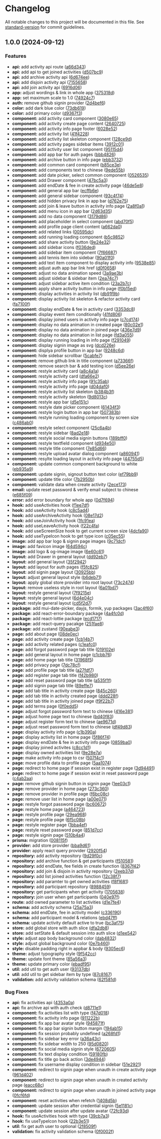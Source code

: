 # Changelog

All notable changes to this project will be documented in this file. See [standard-version](https://github.com/conventional-changelog/standard-version) for commit guidelines.

## 1.0.0 (2024-09-12)


### Features

* **api:** add activity api route ([a66d343](https://github.com/Dannyisadog/undou/commit/a66d343f26c53aeb95762e23c9e0987a439c2f1f))
* **api:** add api to get joined activities ([d507bc9](https://github.com/Dannyisadog/undou/commit/d507bc9c85843b75a57b5717907cdc8f6f357cc9))
* **api:** add archive activity api ([6d674ee](https://github.com/Dannyisadog/undou/commit/6d674eef894bad655a6efbfe1c55bb437d34ae06))
* **api:** add disjoin activity api ([7155658](https://github.com/Dannyisadog/undou/commit/71556586f7fcac3d835a5b9b318ad9992e8c1121))
* **api:** add join activity api ([6916d06](https://github.com/Dannyisadog/undou/commit/6916d06bb09b0db27de268d3c3e6caca957870f5))
* **app:** adjust wordings & link in whole app ([375318d](https://github.com/Dannyisadog/undou/commit/375318d325d8c97daeb6350fa1c6c9442a7d633e))
* **app:** set maximum scale to 1.0 ([74924c7](https://github.com/Dannyisadog/undou/commit/74924c74fd0f06dbe7f4687453ff6f88b0536249))
* **auth:** remove github signin provider ([2d4bef6](https://github.com/Dannyisadog/undou/commit/2d4bef69e24bb17fcd15892c69b26ef751cd47d9))
* **color:** add dark blue color ([73db619](https://github.com/Dannyisadog/undou/commit/73db619d28947304ef70ed5ae8d24bf8b4bfe295))
* **color:** add primary color ([d9367f3](https://github.com/Dannyisadog/undou/commit/d9367f39a7a43d219290536994b09fc06b3e8e77))
* **component:** add activity card component ([3080e65](https://github.com/Dannyisadog/undou/commit/3080e653838b2840bd9f957d4d5b0710c4e501c5))
* **component:** add activity create page content ([2640725](https://github.com/Dannyisadog/undou/commit/26407250707aa5d453cb3be6f9f622bc871ef131))
* **component:** add activity info page footer ([6028e52](https://github.com/Dannyisadog/undou/commit/6028e52a7b1367ebdb26555749414e296644123b))
* **component:** add activity list ([41f4228](https://github.com/Dannyisadog/undou/commit/41f4228e0311259b98bd04839d75aea94c036fb1))
* **component:** add activity list skeleton component ([128ce9d](https://github.com/Dannyisadog/undou/commit/128ce9db0bf348e819a57f190c4d0be91f5ed399))
* **component:** add activity pages sidebar items ([3912c01](https://github.com/Dannyisadog/undou/commit/3912c01556ae248f55c202e89a6f70776b86ebc0))
* **component:** add activity user list component ([95115d4](https://github.com/Dannyisadog/undou/commit/95115d4bbc37589d77112c5717a78de27f1a1af3))
* **component:** add app bar for auth pages ([bbb4826](https://github.com/Dannyisadog/undou/commit/bbb4826619bfc479b1e8d8fa3a000d74c63f06d9))
* **component:** add archive button in info page ([ebb3732](https://github.com/Dannyisadog/undou/commit/ebb3732392b69f1a7de631ee1a5cacdcd8fba965))
* **component:** add common card component ([b85ce3e](https://github.com/Dannyisadog/undou/commit/b85ce3e973ea2fa393571ff19c008616a2be135d))
* **component:** add components text to chinese ([9ede55b](https://github.com/Dannyisadog/undou/commit/9ede55b325414eeaa55c259ba6c9e0a20d101e48))
* **component:** add date picker, select common component ([0526535](https://github.com/Dannyisadog/undou/commit/0526535ed32aaedad759741a8205f922899c71db))
* **component:** add Drawer component ([47bc5a3](https://github.com/Dannyisadog/undou/commit/47bc5a3a736d7fbb889fc9bacb209b36d87ad316))
* **component:** add endDate & fee in create activity page ([46de5e8](https://github.com/Dannyisadog/undou/commit/46de5e8557a19a2b70fd32997a864f1df1854e2a))
* **component:** add general app bar ([ecffb6e](https://github.com/Dannyisadog/undou/commit/ecffb6e6229f17bf721422765e20fa5a551cbc72))
* **component:** add general sidebar component ([93c4f74](https://github.com/Dannyisadog/undou/commit/93c4f74a545d8bc4a41174ffc195ed4f4d2f01d0))
* **component:** add hidden privacy link in app bar ([d762e75](https://github.com/Dannyisadog/undou/commit/d762e752c3775c535ecaadbeb0643010a48f7d36))
* **component:** add join & leave button in activity info page ([2a8f0a1](https://github.com/Dannyisadog/undou/commit/2a8f0a1a78923b5c17c5045f193f0757ec4c3cbb))
* **component:** add menu icon in app bar ([2d63d35](https://github.com/Dannyisadog/undou/commit/2d63d35a6a4e11ea663445918af14219503f54ec))
* **component:** add no data component ([3179d86](https://github.com/Dannyisadog/undou/commit/3179d86c4f4740bb06b8e0cb175e7048e1383d31))
* **component:** add placeholder in select component ([abd70f5](https://github.com/Dannyisadog/undou/commit/abd70f525ae0ef961d619b58133d86a5737ae35c))
* **component:** add profile page client content ([a662da0](https://github.com/Dannyisadog/undou/commit/a662da0a30e43bbdfb1ec19541318e2c3ab59565))
* **component:** add related links ([00595dc](https://github.com/Dannyisadog/undou/commit/00595dc0bd009b6c686d13f50d0b375b0b78e02a))
* **component:** add running loading component ([b5c9852](https://github.com/Dannyisadog/undou/commit/b5c9852e36852b24bc83f3538a9f942bd7f2ae6b))
* **component:** add share activity button ([9e24e32](https://github.com/Dannyisadog/undou/commit/9e24e32e15a161d0425fe29428f0cb2072920bfe))
* **component:** add sidebar icons ([f036ded](https://github.com/Dannyisadog/undou/commit/f036deded3b37c2515c923e3866eec2e3ae73cbb))
* **component:** add sidebar item component ([7f66687](https://github.com/Dannyisadog/undou/commit/7f666879da13cd482017a011b01f4c8deb0f09b7))
* **component:** add tennis item into sidebar ([90a01f0](https://github.com/Dannyisadog/undou/commit/90a01f01052fd8e661d3fc057d0bb5b248aad6a2))
* **component:** add text item component to display activity info ([9538e85](https://github.com/Dannyisadog/undou/commit/9538e8501ba14f01e884c16f47d0d303ba44f1eb))
* **component:** adjust auth app bar link href ([d0f0658](https://github.com/Dannyisadog/undou/commit/d0f065879fe8c3cf9db69561f1fb4df467374ed9))
* **component:** adjust no data animation speed ([3a9ae3b](https://github.com/Dannyisadog/undou/commit/3a9ae3b86bd6d5325e6ade5d81dc1d1316db3b0c))
* **component:** adjust sidebar & sidebar item ([2ea74c7](https://github.com/Dannyisadog/undou/commit/2ea74c7e1cbb335b6d2da6dfda818fe3544614a4))
* **component:** adjust sidebar active item condition ([23a2b7c](https://github.com/Dannyisadog/undou/commit/23a2b7c27b251207d307da232f8cf3c2cb08e08f))
* **component:** apply share activity button in info page ([f0b15ed](https://github.com/Dannyisadog/undou/commit/f0b15ed5f2b767d35f72cc968ee6846cd35684ac))
* **component:** display activities in activity list ([db91f9b](https://github.com/Dannyisadog/undou/commit/db91f9b4fdad39f218301b35f2314f91f808abf8))
* **component:** display activity list skeleton & refactor activity card ([fa7100f](https://github.com/Dannyisadog/undou/commit/fa7100fbf2d94311bd98500264f597c432e35c22))
* **component:** display endDate & fee in activity card ([3353dc8](https://github.com/Dannyisadog/undou/commit/3353dc839e7bc60eaaa7819e69f38e9e6eff75d4))
* **component:** display event item conditionally ([41fd806](https://github.com/Dannyisadog/undou/commit/41fd806881941bff35c7a7d9edd08466037a2e00))
* **component:** display joined users in activity info page ([c7cd174](https://github.com/Dannyisadog/undou/commit/c7cd17488f8209885704c73a3091339217709fdc))
* **component:** display no data animation in created page ([80c02e1](https://github.com/Dannyisadog/undou/commit/80c02e1854422045ecf3f3c203441cf16beb2e06))
* **component:** display no data animation in joined page ([436e7d9](https://github.com/Dannyisadog/undou/commit/436e7d95a309a1b444a764f34a454a735ed7b70c))
* **component:** display no data animation in list page ([fd3a055](https://github.com/Dannyisadog/undou/commit/fd3a055cb4727bcecf6a8b263158416a9f220194))
* **component:** display running loading in info page ([f291049](https://github.com/Dannyisadog/undou/commit/f2910498b8dfb6e92935370edb173f0be21b2c07))
* **component:** display signin image as svg ([dcd226e](https://github.com/Dannyisadog/undou/commit/dcd226eef565b0724654ff86dc06f7821f214828))
* **component:** displya profile button in app bar ([9248c6d](https://github.com/Dannyisadog/undou/commit/9248c6dd2ef2261abe9b778b7871abef9e0e7394))
* **component:** hide sidebar scrollbar ([5cabfe7](https://github.com/Dannyisadog/undou/commit/5cabfe71c48c9befd073ffd7627211bc5ff59cdd))
* **component:** remove github link in title component ([a73366f](https://github.com/Dannyisadog/undou/commit/a73366f248812704c68b45407c705611f04aaa97))
* **component:** remove search bar & add testing icon ([d5ee26e](https://github.com/Dannyisadog/undou/commit/d5ee26e1f999fb7f8b9d6b6219eadf780cddd1d0))
* **component:** restyle activity card ([a8c4a1a](https://github.com/Dannyisadog/undou/commit/a8c4a1a880dc751117c4e2527280024353b90678))
* **component:** restyle activity card ([dfa66e2](https://github.com/Dannyisadog/undou/commit/dfa66e2e2dbc18969fd631a90bbf71465cf64196))
* **component:** restyle activity info page ([91c35ab](https://github.com/Dannyisadog/undou/commit/91c35ab9f3a853e0a6071ca4e8f1514ee971eece))
* **component:** restyle activity info page ([d04daf0](https://github.com/Dannyisadog/undou/commit/d04daf0428dc90f020abd42284b7d99ee0efc57a))
* **component:** restyle activity list skeleton ([b384b3f](https://github.com/Dannyisadog/undou/commit/b384b3f1a3c8b62a62a174146b0443a84db47f33))
* **component:** restyle activity skeleton ([9d8013c](https://github.com/Dannyisadog/undou/commit/9d8013c1247f1daa9d66914b733f25b6af13b501))
* **component:** restyle app bar ([d5e151c](https://github.com/Dannyisadog/undou/commit/d5e151c3e15d1095b18283f374bf2b5ee91ad276))
* **component:** restyle date picker component ([61434f3](https://github.com/Dannyisadog/undou/commit/61434f338669152a06ce23f93afa5ff9c9000956))
* **component:** restyle login button in app bar ([507383b](https://github.com/Dannyisadog/undou/commit/507383b8826b6eeef74409d9a9bccdcaba316410))
* **component:** restyle running loading component by screen size ([c486ab0](https://github.com/Dannyisadog/undou/commit/c486ab0451cf36858592fba47b3080ee15945e7d))
* **component:** restyle select component ([25c6a4b](https://github.com/Dannyisadog/undou/commit/25c6a4b19a01fe74acd0546d9107cb1c8d6cb349))
* **component:** restyle sidebar ([8ad2e18](https://github.com/Dannyisadog/undou/commit/8ad2e181e13554461d90570916982ec20990f873))
* **component:** restyle social media signin buttons ([189bff0](https://github.com/Dannyisadog/undou/commit/189bff0a49b55803efb469def854f0473664c53c))
* **component:** restyle textfield component ([d934e50](https://github.com/Dannyisadog/undou/commit/d934e50afc2e3b916e87958b554f228c50da25c3))
* **component:** restyle title component ([7e85d66](https://github.com/Dannyisadog/undou/commit/7e85d6620c47703c40f54f200ea2ebe2013a1b38))
* **component:** restyle upload avatar dialog component ([a860941](https://github.com/Dannyisadog/undou/commit/a860941becb34ba1927f87cb401c129c4e9bbe79))
* **component:** resylte loading layout in activity info page ([44755d5](https://github.com/Dannyisadog/undou/commit/44755d50188c37a2e19df2bfee26a0f563e2737a))
* **component:** update common component background to white ([eb935a9](https://github.com/Dannyisadog/undou/commit/eb935a912e5f2b8f214e4fed6a52e86d82fc7675))
* **component:** update signin, signout button text color ([ef79bb9](https://github.com/Dannyisadog/undou/commit/ef79bb9a798ef67156e6e2698fd18d51027689c2))
* **component:** update title color ([7b2950b](https://github.com/Dannyisadog/undou/commit/7b2950be0c9870383bdad3aaff161a72d7cf747c))
* **component:** validate data when create activity ([2ece173](https://github.com/Dannyisadog/undou/commit/2ece173f03245617b85090772d7cc6d73b48cd73))
* **email:** update reset password & verify email subject to chinese ([e685f09](https://github.com/Dannyisadog/undou/commit/e685f0908c38d67e26db80f188e800857e085e0c))
* **error:** add error boundary for whole app ([0d7f694](https://github.com/Dannyisadog/undou/commit/0d7f694e9f530e46769d06ce1be7f743a8a3a51a))
* **hook:** add useActivities hook ([f1ee7df](https://github.com/Dannyisadog/undou/commit/f1ee7dfcb9e8963dd7a8641697d7bd610eccc579))
* **hook:** add useActivity hook ([c8c5ad4](https://github.com/Dannyisadog/undou/commit/c8c5ad46694bea4f68d1444c82ba691f33f951cb))
* **hook:** add useArchiveActivity hook ([08e17d2](https://github.com/Dannyisadog/undou/commit/08e17d2209c57e460f51808e61ebec18794c4bf5))
* **hook:** add useJoinActivity hook ([1fc91ea](https://github.com/Dannyisadog/undou/commit/1fc91ea42f5e4254b44d6de8a0e42a0e096e23c6))
* **hook:** add useLeaveActivity hook ([f22c4fa](https://github.com/Dannyisadog/undou/commit/f22c4fa5104a4752ac47d69c419dbd0d3c5dcb9a))
* **hook:** add useScreenSize hook to get current screen size ([4dcfa90](https://github.com/Dannyisadog/undou/commit/4dcfa9040c082815be7c953f344fe2728b9fe907))
* **hook:** add useTypeIcon hook to get type icon ([c05ec55](https://github.com/Dannyisadog/undou/commit/c05ec5561353e7c48ca58024f72f398c6798b7f1))
* **image:** add app bar logo & signin page images ([9c71dcf](https://github.com/Dannyisadog/undou/commit/9c71dcf0ccb92c21ef58bb4fa7437b720c9acc43))
* **image:** add favicon image ([64d594c](https://github.com/Dannyisadog/undou/commit/64d594c9039455fc50d9eb2b2194328333ef7be4))
* **image:** add logo & og-image image ([6e60c61](https://github.com/Dannyisadog/undou/commit/6e60c61d1e582a44bf5f3b5b7431cc71333fbbee))
* **layout:** add Drawer in general layout ([dd92eb7](https://github.com/Dannyisadog/undou/commit/dd92eb7b3bf16731587ed981949481bf614e3ebb))
* **layout:** add general layout ([35f2942](https://github.com/Dannyisadog/undou/commit/35f2942209ea4df34c9b6f63b40fa9a0679d7ba3))
* **layout:** add layout for auth pages ([f5fc825](https://github.com/Dannyisadog/undou/commit/f5fc825c2c0f681ca879316f378ada2695812ce7))
* **layout:** add signin page layout ([30925bb](https://github.com/Dannyisadog/undou/commit/30925bb5422d0575b4ead5b7f0579ab64b0af2e1))
* **layout:** adjust general layout style ([b6deb71](https://github.com/Dannyisadog/undou/commit/b6deb71bf27c8c230c88c91642caed9b411845fd))
* **layout:** apply global store provider into root layout ([73c2474](https://github.com/Dannyisadog/undou/commit/73c247493eb50b64a0977b89d267c8def4c72ea8))
* **layout:** remove useless style in root layout ([6a01bd7](https://github.com/Dannyisadog/undou/commit/6a01bd7ffa59474cbaf30c163a754891b63c55a9))
* **layout:** restyle general layout ([7f9215e](https://github.com/Dannyisadog/undou/commit/7f9215ecca97c61178e8c49c67d1bc510e77983e))
* **layout:** restyle general layout ([6d4e04c](https://github.com/Dannyisadog/undou/commit/6d4e04cf624d5e0f690154e3d5385946b5a9767c))
* **layout:** restyle general layout ([cd5f2d7](https://github.com/Dannyisadog/undou/commit/cd5f2d767b2a0b3252a0b539fe24fd3ddb2bff9c))
* **package:** add mui-date-picker, dayjs, formik, yup packages ([3ac4f60](https://github.com/Dannyisadog/undou/commit/3ac4f60caf7006efb538d209733fd71765611c5e))
* **package:** add react-error-boundary package ([4a4fc0d](https://github.com/Dannyisadog/undou/commit/4a4fc0d45d8315d2e7bfd627a5a2bd9a2fd51900))
* **package:** add react-lottie package ([ecd1717](https://github.com/Dannyisadog/undou/commit/ecd17176074b93999de14a6703e7387cd78acab7))
* **package:** add react-query pacakge ([251fae8](https://github.com/Dannyisadog/undou/commit/251fae8ad86cf48cf4b073dc415ed87f5333363d))
* **package:** add zustand ([90eabe3](https://github.com/Dannyisadog/undou/commit/90eabe3918e76f9115744cf8710adf3bd1dffe14))
* **page:** add about page ([08de0ec](https://github.com/Dannyisadog/undou/commit/08de0ec2ffd39782a8dfe104d20009c5c4e7e64e))
* **page:** add activity create page ([1cb14b7](https://github.com/Dannyisadog/undou/commit/1cb14b79b97524b5571e23ba5b0f4bd0b2a16f2e))
* **page:** add activity related pages ([c1eafc0](https://github.com/Dannyisadog/undou/commit/c1eafc038d61c1d16eb39536071b4f8f630f8196))
* **page:** add forgot password page tab title ([019102e](https://github.com/Dannyisadog/undou/commit/019102e29af002a62db1bb9a1903bfa8bc90fd1e))
* **page:** add general layout in home page ([c1cbb76](https://github.com/Dannyisadog/undou/commit/c1cbb765656b39437b225126c8ded001b4d8f74e))
* **page:** add home page tab title ([31968f5](https://github.com/Dannyisadog/undou/commit/31968f5db7e1f50c2b70bd9dccd5e7a4f21fd800))
* **page:** add privacy page ([7dc78cf](https://github.com/Dannyisadog/undou/commit/7dc78cfb1b228076d380bfa27964a7de3f8e1302))
* **page:** add profile page tab title ([a27fdf7](https://github.com/Dannyisadog/undou/commit/a27fdf7a8d6f01e1b7cee799df13886b1d13d089))
* **page:** add register page tab title ([f42b980](https://github.com/Dannyisadog/undou/commit/f42b980ee55c304ad6096ea46a144073ff1fd0c8))
* **page:** add reset password page tab title ([a535f1f](https://github.com/Dannyisadog/undou/commit/a535f1f02346c28d61c5cdaed721aa95f15d5f69))
* **page:** add signin page tab title ([89effe7](https://github.com/Dannyisadog/undou/commit/89effe7d07d21e827aa3cd6b7377686360463319))
* **page:** add tab title in activity create page ([845c260](https://github.com/Dannyisadog/undou/commit/845c26091c5ccd12f2c8a4a7d45f39366f9a55a3))
* **page:** add tab title in activity created page ([ddd228f](https://github.com/Dannyisadog/undou/commit/ddd228f8ef1bc7f757ffc2bcf9cdef8aaec35dc2))
* **page:** add tab title in activity joined page ([f9f22b7](https://github.com/Dannyisadog/undou/commit/f9f22b7c10a543d971f51a4e52c30cd3dabc3e68))
* **page:** add terms page ([0f0edd5](https://github.com/Dannyisadog/undou/commit/0f0edd50d2a227e7466783a6148bdb15757c09fb))
* **page:** adjust forgot password form text to chinese ([416e381](https://github.com/Dannyisadog/undou/commit/416e3813cfadb0b351d67f518dc321c7b5ec1da0))
* **page:** adjust home page text to chinese ([bd40f83](https://github.com/Dannyisadog/undou/commit/bd40f8391d60a552985a0146159aded0fd66f414))
* **page:** adjust register form text to chinese ([ae9671d](https://github.com/Dannyisadog/undou/commit/ae9671ddb960f2ba651b8b73b4b270e5b32782e5))
* **page:** adjust reset password form text to chinese ([df49d83](https://github.com/Dannyisadog/undou/commit/df49d834498959f70f1167efc43678bb752d1111))
* **page:** display activity info page ([c1b390a](https://github.com/Dannyisadog/undou/commit/c1b390ab038eec459b5b19d3d37eb17fc1302ec2))
* **page:** display activity list in home page ([5f86f74](https://github.com/Dannyisadog/undou/commit/5f86f74e27346360ccc5007e199d41ab839155ff))
* **page:** display endDate & fee in activity info page ([0859ba0](https://github.com/Dannyisadog/undou/commit/0859ba0f1e549c41ddd026b72cce2e420365573f))
* **page:** display joined activites ([c8cc1d1](https://github.com/Dannyisadog/undou/commit/c8cc1d1f7fb10f775fc51668464438628f3322bf))
* **page:** display owned activities list ([9e28e7a](https://github.com/Dannyisadog/undou/commit/9e28e7a2be2bef21d340c8b6294d02e22589f3aa))
* **page:** make activity info page to csr ([507f4c1](https://github.com/Dannyisadog/undou/commit/507f4c18864ccd6ebdaad1e0f5c6e825e80a10c2))
* **page:** move profile data to profile page ([5aa1074](https://github.com/Dannyisadog/undou/commit/5aa10743af5da40c17595e85cb489cb56e1f5970))
* **page:** redirect to home page if session exist in register page ([3d94491](https://github.com/Dannyisadog/undou/commit/3d94491a8151882e2eff2401a2db4ef5497fbdfb))
* **page:** redirect to home page if session exist in reset password page ([c4ab2aa](https://github.com/Dannyisadog/undou/commit/c4ab2aab38c78f9fa9fd362d030be1e9a05a567e))
* **page:** remove github signin button in signin page ([1ee03c1](https://github.com/Dannyisadog/undou/commit/1ee03c1b6015a35fa9a7668d3a677116b8d1ec46))
* **page:** remove provider in home page ([273c360](https://github.com/Dannyisadog/undou/commit/273c360c68230cbc7df0305fcf591f74204856fd))
* **page:** remove provider in profile page ([f6bc08c](https://github.com/Dannyisadog/undou/commit/f6bc08c248b0f905572e95b5e56650fa456bf80b))
* **page:** remove user list in home page ([a00e071](https://github.com/Dannyisadog/undou/commit/a00e0711dcbf20f2926135d9cf552a32133b6de7))
* **page:** restyle forgot password page ([bc60672](https://github.com/Dannyisadog/undou/commit/bc6067254510459d374d89ff536152f727e77bdd))
* **page:** restyle home page ([a464723](https://github.com/Dannyisadog/undou/commit/a46472358e2e24af13304c67ce0e23cac4444ceb))
* **page:** restyle profile page ([29ea968](https://github.com/Dannyisadog/undou/commit/29ea96803c315cadf6337559661a6412a746ec72))
* **page:** restyle profile page ([6f5c08b](https://github.com/Dannyisadog/undou/commit/6f5c08b4c2b9d6292043a3ed07f8ee804b8bdd06))
* **page:** restyle register page ([1bba4ef](https://github.com/Dannyisadog/undou/commit/1bba4efe98d33a7d6edf4e569708d4dd0a11ba99))
* **page:** restyle reset password page ([851d7cc](https://github.com/Dannyisadog/undou/commit/851d7cc80d1160483fa9f9716d0542fb45d45b64))
* **page:** restyle signin page ([510b4a4](https://github.com/Dannyisadog/undou/commit/510b4a48015de75cdbae2f027ba649de97746acb))
* **prisma:** migration ([008115f](https://github.com/Dannyisadog/undou/commit/008115f592ad7aa91f3c9e9a3be8c829aef2c192))
* **provider:** add store provider ([bba9d61](https://github.com/Dannyisadog/undou/commit/bba9d6137b611a0b1f962cdb584c99f3053c3745))
* **provider:** apply react query provider ([2920f54](https://github.com/Dannyisadog/undou/commit/2920f542a8ed90e32ba8edde31e145b12f746c02))
* **repository:** add activity repository ([9d29f0c](https://github.com/Dannyisadog/undou/commit/9d29f0c1b4e8f556a500a48998d5dfc4bf8ab12b))
* **repository:** add archive function & get participants ([f510581](https://github.com/Dannyisadog/undou/commit/f5105819deca8ec78f597d51638576da995a7cd6))
* **repository:** add endDate, fee fields in create function ([8367f42](https://github.com/Dannyisadog/undou/commit/8367f4246b45b5d06376d44807bbff569277c7b1))
* **repository:** add join & disjoin in activity repository ([2eeb37d](https://github.com/Dannyisadog/undou/commit/2eeb37d24d25211c9960fea9547debe9b3b336db))
* **repository:** add list joined activities function ([12c38f7](https://github.com/Dannyisadog/undou/commit/12c38f7254b5fd7c022551413a72f77a57a1c6f4))
* **repository:** add paramter to get owned activities ([f8f1681](https://github.com/Dannyisadog/undou/commit/f8f16811f42e0ea235d8012822149c71dc347d7c))
* **repository:** add participant repository ([8988459](https://github.com/Dannyisadog/undou/commit/8988459bdbe8ab57eae95a32b9f2afa043de6a4f))
* **repository:** get participants when get activity ([1705638](https://github.com/Dannyisadog/undou/commit/1705638b89cd68d6d2fb4635b6203dfe844704b9))
* **repository:** join user when get participants ([040e97f](https://github.com/Dannyisadog/undou/commit/040e97f6a16b1d4607c0a914410ad75b36defd9f))
* **route:** add owned parameter to list activities ([d1e7fe4](https://github.com/Dannyisadog/undou/commit/d1e7fe4aa9fd9c97f2fcee674a69972abd9ee5a6))
* **schema:** add activity schema ([25a75a3](https://github.com/Dannyisadog/undou/commit/25a75a3954046b8b78a39b346c991aa5ff973b11))
* **schema:** add endDate, fee in activity model ([c336190](https://github.com/Dannyisadog/undou/commit/c33619067ce96efde2b20f0cba7f92b0b54a4f8a))
* **schema:** add participant model & relations ([ebd47ff](https://github.com/Dannyisadog/undou/commit/ebd47ff25815418ee85a9afc9f0c914584e2dc46))
* **schema:** update activity default active to true ([bc3af75](https://github.com/Dannyisadog/undou/commit/bc3af75b88f759d46d6ba2b11565d6046b7e1603))
* **store:** add global store with auth slice ([dfa2db8](https://github.com/Dannyisadog/undou/commit/dfa2db8cec7726c6c399161017f8eb622b217570))
* **store:** add setState & default session into auth slice ([d1ee542](https://github.com/Dannyisadog/undou/commit/d1ee542be7ce7d4650a6e4a2b17135303692bb9d))
* **style:** adjust app body background color ([dab4832](https://github.com/Dannyisadog/undou/commit/dab4832daa3b441aa1fd3964fbba28844aa6cc8b))
* **style:** adjust global background color ([0e7b460](https://github.com/Dannyisadog/undou/commit/0e7b4605a0768f2b3989a20ab919f646d455ac1b))
* **style:** disable padding right in appbar & body ([9305ec6](https://github.com/Dannyisadog/undou/commit/9305ec6431650aabe5403961ec7571854234ed64))
* **theme:** adjust typography style ([9f542cc](https://github.com/Dannyisadog/undou/commit/9f542ccd63dca5bbfa945cab8b6c5e8e890eacd3))
* **theme:** update font theme ([85a56a3](https://github.com/Dannyisadog/undou/commit/85a56a3d9863667c22cdf0a8c80a093d27580a97))
* **theme:** update primary color ([ebadf95](https://github.com/Dannyisadog/undou/commit/ebadf953553bd48ff741791f894051fb9e2fed73))
* **util:** add util to get auth user ([93137db](https://github.com/Dannyisadog/undou/commit/93137db521431b82f671268c246add3989f7e0df))
* **util:** add util to get sidebar item by type ([87c8167](https://github.com/Dannyisadog/undou/commit/87c816714c727b52755eae3fc89558315accf891))
* **validation:** add activity validation schema ([62f581d](https://github.com/Dannyisadog/undou/commit/62f581d9d3e2bfb209791453e41db58f473e860d))


### Bug Fixes

* **api:** fix activities api ([4353a0a](https://github.com/Dannyisadog/undou/commit/4353a0a51b3aea30019fbd322bf407a50ed8547f))
* **api:** fix archive api with auth check ([d8711e1](https://github.com/Dannyisadog/undou/commit/d8711e1a62642388cc0595c08f53adec9f83b5c4))
* **component:** fix activities list with type ([f47d018](https://github.com/Dannyisadog/undou/commit/f47d018a160c970af7631545f2e48bdb00758e64))
* **component:** fix activity info page ([911222b](https://github.com/Dannyisadog/undou/commit/911222b8d9a07b0df10b3341fa6504a41f9571ac))
* **component:** fix app bar avatar style ([945871f](https://github.com/Dannyisadog/undou/commit/945871f91de440b7fc67012872f6bb71ac779e57))
* **component:** fix app bar signin button margin ([194ab15](https://github.com/Dannyisadog/undou/commit/194ab15a1bfe4d72eaa0ef71828686bf76f6e194))
* **component:** fix session probably undefined ([a268fd1](https://github.com/Dannyisadog/undou/commit/a268fd1ed6d2a47a24eb23b3383e5fb427a2b0f0))
* **component:** fix sidebar key error ([a36a43c](https://github.com/Dannyisadog/undou/commit/a36a43c80100b013a61f56732f67a5ca560e6703))
* **component:** fix sidebar width to 250 ([95d0820](https://github.com/Dannyisadog/undou/commit/95d08208487c0d0755ea1d0fe396529a67b9c4e5))
* **component:** fix social media signin style ([6720605](https://github.com/Dannyisadog/undou/commit/6720605b0ba2d53cc3f49b7938874ef0e947d9c9))
* **component:** fix text display condition ([59180fb](https://github.com/Dannyisadog/undou/commit/59180fb499f71247a3935a056092efa64c4f5873))
* **component:** fix title go back action ([3de4944](https://github.com/Dannyisadog/undou/commit/3de4944277efe068c0ce8af2cc5be4ead4cdd140))
* **component:** fix username display condition in sidebar ([51e2921](https://github.com/Dannyisadog/undou/commit/51e29210811528a7d19e3d2fdb46a0335cf17cd3))
* **component:** redirect to signin page when unauth in create activity page ([961d402](https://github.com/Dannyisadog/undou/commit/961d4025fd0a38e397e9463d9cea69bdc5b4dafe))
* **component:** redirect to signin page when unauth in created activity page ([eacc68c](https://github.com/Dannyisadog/undou/commit/eacc68c5817a0b6612b60f865385009e11547df8))
* **component:** redirect to signin page when unauth in joined activity page ([0fcf6fd](https://github.com/Dannyisadog/undou/commit/0fcf6fd16a5957d6d5133e26344e592675af5170))
* **component:** reset activities when refetch ([1408d5b](https://github.com/Dannyisadog/undou/commit/1408d5b2a0fe2e2366b925dff99314d17b90b26b))
* **component:** update session after credential signin ([5e1181c](https://github.com/Dannyisadog/undou/commit/5e1181c8815d3cc24d5e47d94bcd0fbc588c4d97))
* **component:** update session after update avatar ([72fc93d](https://github.com/Dannyisadog/undou/commit/72fc93d1a988a5187b7c92ba0346ac5ed6a9cd7e))
* **hook:** fix useActivities hook with type ([39cb7a3](https://github.com/Dannyisadog/undou/commit/39cb7a39b4fe45e6ce550799c0c27b16ad7bdc94))
* **hook:** fix useTypeIcon hook ([22b3e51](https://github.com/Dannyisadog/undou/commit/22b3e517c38a3187c666fed4fe6f9949bd674a45))
* **util:** fix get auth user to optional ([2f8509f](https://github.com/Dannyisadog/undou/commit/2f8509f97e33b09d06ba9e420f0dabac2b323151))
* **validation:** fix activity validation schema ([0f0002f](https://github.com/Dannyisadog/undou/commit/0f0002f5538646c41a47af2f4223470f6e53edf9))

